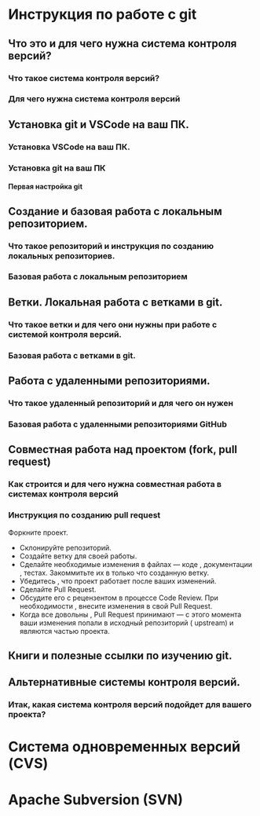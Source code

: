 # Инструкция по работе с git

## Что это и для чего нужна система контроля версий?

### Что такое система контроля версий?

### Для чего нужна система контроля версий

## Установка git и VSCode на ваш ПК.

### Установка VSCode на ваш ПК.

### Установка git на ваш ПК

#### Первая настройка git

## Создание и базовая работа с локальным репозиторием.

### Что такое репозиторий и инструкция по созданию локальных репозиториев.

### Базовая работа с локальным репозиторием

## Ветки. Локальная работа с ветками в git.

### Что такое ветки и для чего они нужны при работе с системой контроля версий.

### Базовая работа с ветками в git.

## Работа с удаленными репозиториями.

### Что такое удаленный репозиторий и для чего он нужен

### Базовая работа с удаленными репозиториями GitHub

## Совместная работа над проектом (fork, pull request)

### Как строится и для чего нужна совместная работа в системах контроля версий

### Инструкция по созданию pull request
Форкните проект.
- Склонируйте репозиторий.
- Создайте ветку для своей работы.
- Сделайте необходимые изменения в файлах — коде , документации , тестах. Закоммитьте их в только что созданную ветку.
- Убедитесь , что проект работает после ваших изменений.
- Сделайте Pull Request.
- Обсудите его с рецензентом в процессе Code Review. При необходимости , внесите изменения в свой Pull Request.
- Когда все довольны , Pull Request принимают — с этого момента ваши изменения попали в исходный репозиторий ( upstream) и являются частью проекта.

## Книги и полезные ссылки по изучению git.

## Альтернативные системы контроля версий.

### Итак, какая система контроля версий подойдет для вашего проекта?

# Система одновременных версий (CVS)

# Apache Subversion (SVN)

